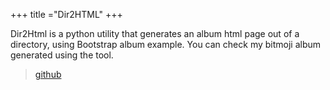 +++
title ="Dir2HTML"
+++

Dir2Html is a python utility that generates an album html page out of a
directory, using Bootstrap album example. You can check my bitmoji album
generated using the tool.

> [github](https://github.com/mos3abof/dir2html)
